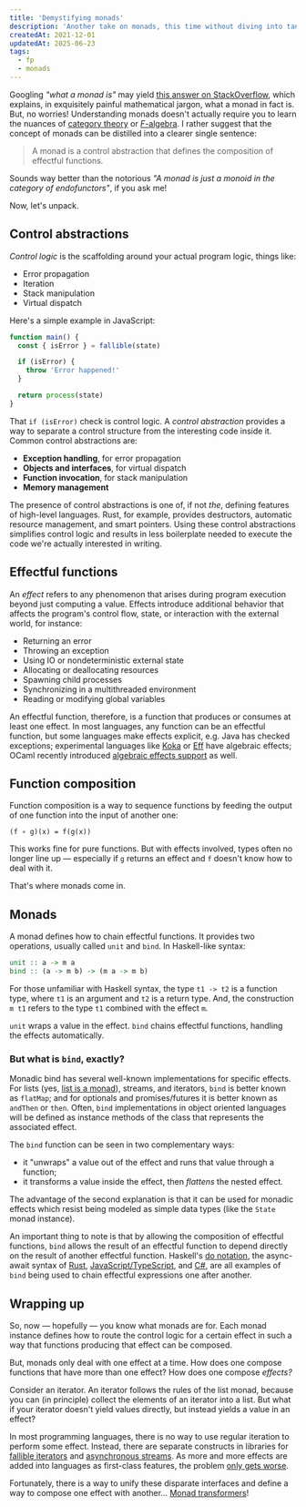 ```yaml
---
title: 'Demystifying monads'
description: 'Another take on monads, this time without diving into tangled mathematical jargon.'
createdAt: 2021-12-01
updatedAt: 2025-06-23
tags:
  - fp
  - monads
---
```


Googling _"what a monad is"_ may yield [this answer on StackOverflow], which explains, in exquisitely painful mathematical jargon, what a monad in fact is. But, no worries! Understanding monads doesn't actually require you to learn the nuances of [category theory] or [_F_-algebra]. I rather suggest that the concept of monads can be distilled into a clearer single sentence:

> A monad is a control abstraction that defines the composition of effectful functions.

Sounds way better than the notorious _"A monad is just a monoid in the category of endofunctors"_, if you ask me!

Now, let's unpack.

## Control abstractions

_Control logic_ is the scaffolding around your actual program logic, things like:

- Error propagation
- Iteration
- Stack manipulation
- Virtual dispatch

Here's a simple example in JavaScript:

```javascript
function main() {
  const { isError } = fallible(state)

  if (isError) {
    throw 'Error happened!'
  }

  return process(state)
}
```

That `if (isError)` check is control logic. A _control abstraction_ provides a way to separate a control structure from the interesting code inside it. Common control abstractions are:

- **Exception handling**, for error propagation
- **Objects and interfaces**, for virtual dispatch
- **Function invocation**, for stack manipulation
- **Memory management**

The presence of control abstractions is one of, if not _the_, defining features of high-level languages. Rust, for example, provides destructors, automatic resource management, and smart pointers. Using these control abstractions simplifies control logic and results in less boilerplate needed to execute the code we're actually interested in writing.

## Effectful functions

<!-- An _effect_ is generally anything a function does besides return a value: -->
An _effect_ refers to any phenomenon that arises during program execution beyond just computing a value. Effects introduce additional behavior that affects the program's control flow, state, or interaction with the external world, for instance:

- Returning an error
- Throwing an exception
- Using IO or nondeterministic external state
- Allocating or deallocating resources
- Spawning child processes
- Synchronizing in a multithreaded environment
- Reading or modifying global variables

An effectful function, therefore, is a function that produces or consumes at least one effect. In most languages, any function can be an effectful function, but some languages make effects explicit, e.g. Java has checked exceptions; experimental languages like [Koka] or [Eff] have algebraic effects; OCaml recently introduced [algebraic effects support][ocaml-effects] as well.

## Function composition

Function composition is a way to sequence functions by feeding the output of one function into the input of another one:

```
(f ∘ g)(x) = f(g(x))
```

This works fine for pure functions. But with effects involved, types often no longer line up — especially if `g` returns an effect and `f` doesn't know how to deal with it.

That's where monads come in.

## Monads

A monad defines how to chain effectful functions. It provides two operations, usually called `unit` and `bind`. In Haskell-like syntax:

```haskell
unit :: a -> m a
bind :: (a -> m b) -> (m a -> m b)
```

For those unfamiliar with Haskell syntax, the type `t1 -> t2` is a function type, where `t1` is an argument and `t2` is a return type. And, the construction `m t1` refers to the type `t1` combined with the effect `m`.

`unit` wraps a value in the effect. `bind` chains effectful functions, handling the effects automatically.

### But what is `bind`, exactly?

Monadic bind has several well-known implementations for specific effects. For lists (yes, [list is a monad]), streams, and iterators, `bind` is better known as `flatMap`; and for optionals and promises/futures it is better known as `andThen` or `then`. Often, `bind` implementations in object oriented languages will be defined as instance methods of the class that represents the associated effect.

The `bind` function can be seen in two complementary ways:

- it "unwraps" a value out of the effect and runs that value through a function;
- it transforms a value inside the effect, then _flattens_ the nested effect.

The advantage of the second explanation is that it can be used for monadic effects which resist being modeled as simple data types (like the `State` monad instance).

An important thing to note is that by allowing the composition of effectful functions, `bind` allows the result of an effectful function to depend directly on the result of another effectful function. Haskell's [do notation], the async-await syntax of [Rust], [JavaScript/TypeScript], and [C#], are all examples of `bind` being used to chain effectful expressions one after another.

## Wrapping up

So, now — hopefully — you know what monads are for. Each monad instance defines how to route the control logic for a certain effect in such a way that functions producing that effect can be composed.

But, monads only deal with one effect at a time. How does one compose functions that have more than one effect? How does one compose _effects?_

Consider an iterator. An iterator follows the rules of the list monad, because you can (in principle) collect the elements of an iterator into a list. But what if your iterator doesn't yield values directly, but instead yields a value in an effect?

In most programming languages, there is no way to use regular iteration to perform some effect. Instead, there are separate constructs in libraries for [fallible iterators] and [asynchronous streams]. As more and more effects are added into languages as first-class features, the problem [only gets worse].

Fortunately, there is a way to unify these disparate interfaces and define a way to compose one effect with another... [Monad transformers]!

<!-- Links. -->

[this answer on stackoverflow]: https://stackoverflow.com/a/3870310
[category theory]: https://en.wikipedia.org/wiki/Category_theory
[_f_-algebra]: https://en.wikipedia.org/wiki/F-algebra
[java has checked exceptions]: https://docs.oracle.com/javase/tutorial/essential/exceptions/catchOrDeclare.html
[haskell syntax]: https://hackage.haskell.org/package/base-4.14.1.0/docs/Control-Monad.html#v:-62--62--61-
[list is a monad]: https://stackoverflow.com/questions/35698485/how-is-list-a-monad
[do notation]: https://wiki.haskell.org/Monad#do-notation
[rust]: https://rust-lang.github.io/async-book/01_getting_started/04_async_await_primer.html
[c#]: https://docs.microsoft.com/en-us/dotnet/csharp/language-reference/operators/await
[javascript/typescript]: https://developer.mozilla.org/en-US/docs/Web/JavaScript/Reference/Global_Objects/Promise
[fallible iterators]: https://docs.rs/fallible-iterator/0.2.0/fallible_iterator/
[asynchronous streams]: https://docs.microsoft.com/en-us/dotnet/csharp/whats-new/csharp-8#asynchronous-streams
[only gets worse]: https://www.reddit.com/r/rust/comments/g0oekn/fallible_iterator_adapters_blogyoshuawuytscom/fnbuim1
[monad transformers]: https://en.wikibooks.org/wiki/Haskell/Monad_transformers
[koka]: https://koka-lang.github.io
[eff]: https://github.com/eff-lang/eff
[ocaml-effects]: https://ocaml.org/manual/5.3/effects.html
